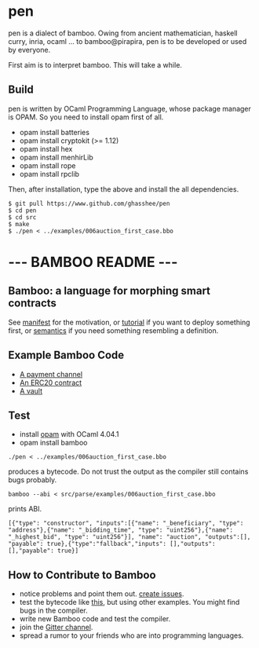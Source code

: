 # pen 

pen is a dialect of bamboo.
Owing from ancient mathematician, haskell curry, inria, ocaml ... to bamboo@pirapira, pen is to be developed or used by everyone.

First aim is to interpret bamboo. This will take a while.

## Build 

pen is written by OCaml Programming Language, 
whose package manager is OPAM. 
So you need to install opam first of all.  

* opam install batteries
* opam install cryptokit (>= 1.12)
* opam install hex
* opam install menhirLib
* opam install rope
* opam install rpclib

Then, after installation, type the above and install the all dependencies.

```
$ git pull https://www.github.com/ghasshee/pen
$ cd pen 
$ cd src
$ make
$ ./pen < ../examples/006auction_first_case.bbo
```

# --- BAMBOO README ---  

## Bamboo: a language for morphing smart contracts

See [manifest](doc/manifest.md) for the motivation, or [tutorial](doc/tutorial.md) if you want to deploy something first, or [semantics](doc/semantics.md) if you need something resembling a definition.

## Example Bamboo Code

* [A payment channel](./examples/00h_payment_channel.bbo)
* [An ERC20 contract](./examples/01b_erc20better.bbo)
* [A vault](https://medium.com/@pirapira/implementing-a-vault-in-bamboo-9c08241b6755)

## Test

* install [opam](http://opam.ocaml.org/doc/Install.html) with OCaml 4.04.1
* opam install bamboo

```
./pen < ../examples/006auction_first_case.bbo
```
produces a bytecode. Do not trust the output as the compiler still contains bugs probably.

```
bamboo --abi < src/parse/examples/006auction_first_case.bbo
```
prints ABI.
```
[{"type": "constructor", "inputs":[{"name": "_beneficiary", "type": "address"},{"name": "_bidding_time", "type": "uint256"},{"name": "_highest_bid", "type": "uint256"}], "name": "auction", "outputs":[], "payable": true},{"type":"fallback","inputs": [],"outputs": [],"payable": true}]
```



## How to Contribute to Bamboo

* notice problems and point them out. [create issues](https://github.com/pirapira/bamboo/issues/new).
* test the bytecode like [this](doc/tutorial.md), but using other examples.  You might find bugs in the compiler.
* write new Bamboo code and test the compiler.
* join the [Gitter channel](https://gitter.im/bbo-dev/Lobby).
* spread a rumor to your friends who are into programming languages.


